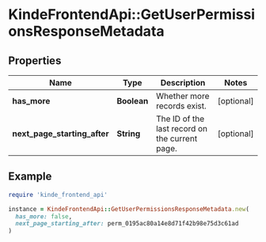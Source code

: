 # KindeFrontendApi::GetUserPermissionsResponseMetadata

## Properties

| Name | Type | Description | Notes |
| ---- | ---- | ----------- | ----- |
| **has_more** | **Boolean** | Whether more records exist. | [optional] |
| **next_page_starting_after** | **String** | The ID of the last record on the current page. | [optional] |

## Example

```ruby
require 'kinde_frontend_api'

instance = KindeFrontendApi::GetUserPermissionsResponseMetadata.new(
  has_more: false,
  next_page_starting_after: perm_0195ac80a14e8d71f42b98e75d3c61ad
)
```

